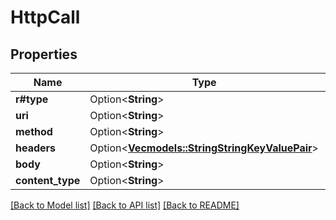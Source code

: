 # HttpCall

## Properties

Name | Type | Description | Notes
------------ | ------------- | ------------- | -------------
**r#type** | Option<**String**> |  | [optional]
**uri** | Option<**String**> |  | [optional]
**method** | Option<**String**> |  | [optional]
**headers** | Option<[**Vec<models::StringStringKeyValuePair>**](StringStringKeyValuePair.md)> |  | [optional]
**body** | Option<**String**> |  | [optional]
**content_type** | Option<**String**> |  | [optional]

[[Back to Model list]](../README.md#documentation-for-models) [[Back to API list]](../README.md#documentation-for-api-endpoints) [[Back to README]](../README.md)


